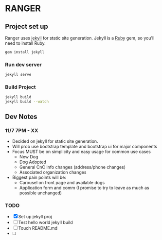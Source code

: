 # RANGER

## Project set up

Ranger uses [jekyll](http://jekyllrb.com/) for static site generation.
Jekyll is a [Ruby](https://www.ruby-lang.org/en/downloads/) gem, so you'll need to install Ruby.

```bash
gem install jekyll
```

### Run dev server
```bash
jekyll serve
```

### Build Project
```bash
jekyll build
jekyll build --watch
```


## Dev Notes

### 11/7 7PM - XX
- Decided on jekyll for static site generation.
- Will prob use bootstrap template and bootstrap ui for major
	components
- Focus MUST be on simplicity and easy usage for common use cases
	- New Dog
	- Dog Adopted
	- General CnC Info changes (address/phone changes)
	- Associated organization changes
- Biggest pain points will be:
	- Carousel on front page and available dogs
	- Application form and comm (I promise to try to leave as much as possible
		unchanged)

### TODO
- [X] Set up jekyll proj
- [ ] Test hello world jekyll build
- [ ] Touch README.md
- [ ] 
